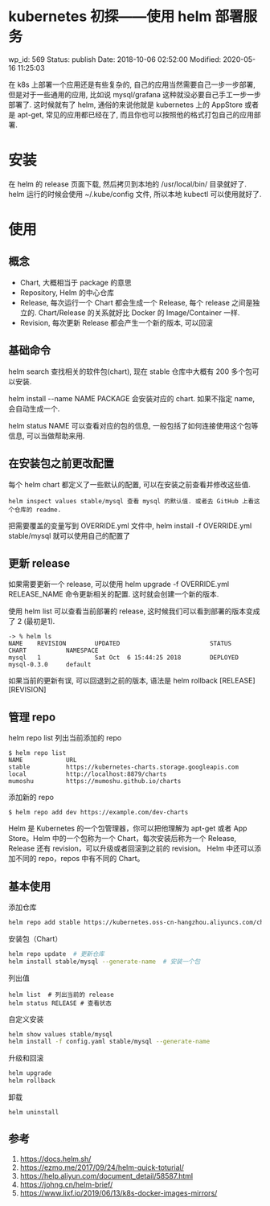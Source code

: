 # kubernetes 初探——使用 helm 部署服务


wp_id: 569
Status: publish
Date: 2018-10-06 02:52:00
Modified: 2020-05-16 11:25:03


在 k8s 上部署一个应用还是有些复杂的, 自己的应用当然需要自己一步一步部署, 但是对于一些通用的应用, 比如说 mysql/grafana 这种就没必要自己手工一步一步部署了. 这时候就有了 helm, 通俗的来说他就是 kubernetes 上的 AppStore 或者是 apt-get, 常见的应用都已经在了, 而且你也可以按照他的格式打包自己的应用部署.

# 安装

在 helm 的 release 页面下载, 然后拷贝到本地的 /usr/local/bin/ 目录就好了. helm 运行的时候会使用 ~/.kube/config 文件, 所以本地 kubectl 可以使用就好了.

# 使用

## 概念

* Chart, 大概相当于 package 的意思
* Repository, Helm 的中心仓库
* Release, 每次运行一个 Chart 都会生成一个 Release, 每个 release 之间是独立的. Chart/Release 的关系就好比 Docker 的 Image/Container 一样.
* Revision, 每次更新 Release 都会产生一个新的版本, 可以回滚

## 基础命令

helm search 查找相关的软件包(chart), 现在 stable 仓库中大概有 200 多个包可以安装.

helm install --name NAME PACKAGE 会安装对应的 chart. 如果不指定 name, 会自动生成一个.

helm status NAME 可以查看对应的包的信息, 一般包括了如何连接使用这个包等信息, 可以当做帮助来用.

## 在安装包之前更改配置

每个 helm chart 都定义了一些默认的配置, 可以在安装之前查看并修改这些值.

```
helm inspect values stable/mysql 查看 mysql 的默认值. 或者去 GitHub 上看这个仓库的 readme.
```

把需要覆盖的变量写到 OVERRIDE.yml 文件中, helm install -f OVERRIDE.yml stable/mysql 就可以使用自己的配置了

## 更新 release

如果需要更新一个 release, 可以使用 helm upgrade -f OVERRIDE.yml RELEASE_NAME 命令更新相关的配置. 这时就会创建一个新的版本.

使用 helm list 可以查看当前部署的 release, 这时候我们可以看到部署的版本变成了 2 (最初是1).

```
-> % helm ls
NAME    REVISION        UPDATED                         STATUS          CHART           NAMESPACE
mysql   1               Sat Oct  6 15:44:25 2018        DEPLOYED        mysql-0.3.0     default
```

如果当前的更新有误, 可以回退到之前的版本, 语法是 helm rollback [RELEASE] [REVISION]

## 管理 repo

helm repo list 列出当前添加的 repo

```
$ helm repo list
NAME           	URL
stable         	https://kubernetes-charts.storage.googleapis.com
local          	http://localhost:8879/charts
mumoshu        	https://mumoshu.github.io/charts
```

添加新的 repo

```
$ helm repo add dev https://example.com/dev-charts
```

Helm 是 Kubernetes 的一个包管理器，你可以把他理解为 apt-get 或者 App Store。Helm 中的一个包称为一个 Chart，每次安装后称为一个 Release, Release 还有 revision，可以升级或者回滚到之前的 revision。 Helm 中还可以添加不同的 repo，repos 中有不同的 Chart。

## 基本使用

添加仓库

```sh
helm repo add stable https://kubernetes.oss-cn-hangzhou.aliyuncs.com/charts  # 国内镜像
```

安装包（Chart）

```sh
helm repo update  # 更新仓库
helm install stable/mysql --generate-name  # 安装一个包
```

列出值

```
helm list  # 列出当前的 release
helm status RELEASE # 查看状态
```

自定义安装

```sh
helm show values stable/mysql
helm install -f config.yaml stable/mysql --generate-name
```

升级和回滚

```sh
helm upgrade
helm rollback
```

卸载

```
helm uninstall
```


## 参考

1. https://docs.helm.sh/
2. https://ezmo.me/2017/09/24/helm-quick-toturial/
3. https://help.aliyun.com/document_detail/58587.html
4. https://johng.cn/helm-brief/
5. https://www.lixf.io/2019/06/13/k8s-docker-images-mirrors/